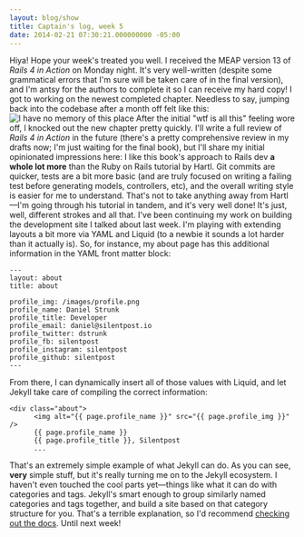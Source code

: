 ```yaml
---
layout: blog/show
title: Captain's log, week 5
date: 2014-02-21 07:30:21.000000000 -05:00
---
```


Hiya! Hope your week's treated you well. I received the MEAP version 13 of *Rails 4 in Action* on Monday night. It's very well-written (despite some grammatical errors that I'm sure will be taken care of in the final version), and I'm antsy for the authors to complete it so I can receive my hard copy! I got to working on the newest completed chapter. Needless to say, jumping back into the codebase after a month off felt like this: ![I have no memory of this place](http://res.cloudinary.com/dstrunk/image/upload/v1414083569/Z9rfG_lpcm5c.gif) After the initial "wtf is all this" feeling wore off, I knocked out the new chapter pretty quickly. I'll write a full review of *Rails 4 in Action* in the future (there's a pretty comprehensive review in my drafts now; I'm just waiting for the final book), but I'll share my initial opinionated impressions here: I like this book's approach to Rails dev **a whole lot more** than the Ruby on Rails tutorial by Hartl. Git commits are quicker, tests are a bit more basic (and are truly focused on writing a failing test before generating models, controllers, etc), and the overall writing style is easier for me to understand. That's not to take anything away from Hartl—I'm going through his tutorial in tandem, and it's very well done! It's just, well, different strokes and all that. I've been continuing my work on building the development site I talked about last week. I'm playing with extending layouts a bit more via YAML and Liquid (to a newbie it sounds a lot harder than it actually is). So, for instance, my about page has this additional information in the YAML front matter block:

	---
	layout: about
	title: about
	
	profile_img: /images/profile.png
	profile_name: Daniel Strunk
	profile_title: Developer
	profile_email: daniel@silentpost.io
	profile_twitter: dstrunk
	profile_fb: silentpost
	profile_instagram: silentpost
	profile_github: silentpost
	---

 From there, I can dynamically insert all of those values with Liquid, and let Jekyll take care of compiling the correct information:

~~~ 
<div class="about">
	  <img alt="{{ page.profile_name }}" src="{{ page.profile_img }}" />
	  {{ page.profile_name }}
	  {{ page.profile_title }}, Silentpost
	  ...
~~~ 

That's an extremely simple example of what Jekyll can do. As you can see, **very** simple stuff, but it's really turning me on to the Jekyll ecosystem. I haven't even touched the cool parts yet—things like what it can do with categories and tags. Jekyll's smart enough to group similarly named categories and tags together, and build a site based on that category structure for you. That's a terrible explanation, so I'd recommend [checking out the docs](http://jekyllrb.com/docs/frontmatter/). Until next week!
